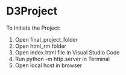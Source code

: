 # D3Project

To Initiate the Project:
1. Open final_project_folder
2. Open html_rm folder
3. Open index.html file in Visual Studio Code
4. Run python -m http.server in Terminal
5. Open local host in browser
